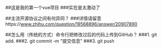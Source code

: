 ##这是我的第一个vue项目
###实在是太激动了

##主流开源协议之间有何异同？
###详情请留意https://www.zhihu.com/question/19568896/answer/20907890

##怎么用（传统的方式）命令行把修改过后的代码上传到GitHub？
###1.  git add.
###2.  git commit -m "提交信息"
###3.  git push